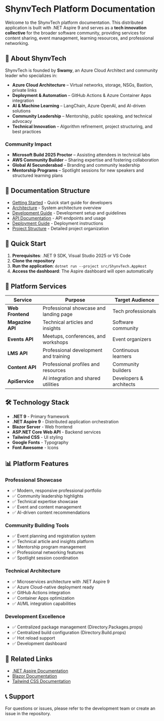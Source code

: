 # ShynvTech Platform Documentation

Welcome to the ShynvTech platform documentation. This distributed application is built with .NET Aspire 9 and serves as a **tech innovation collective** for the broader software community, providing services for content sharing, event management, learning resources, and professional networking.

## 🌟 About ShynvTech

ShynvTech is founded by **Swamy**, an Azure Cloud Architect and community leader who specializes in:

- **Azure Cloud Architecture** – Virtual networks, storage, NSGs, Bastion, private links
- **Deployment & Automation** – GitHub Actions & Azure Container Apps integration  
- **AI & Machine Learning** – LangChain, Azure OpenAI, and AI-driven solutions
- **Community Leadership** – Mentorship, public speaking, and technical advocacy
- **Technical Innovation** – Algorithm refinement, project structuring, and best practices

### Community Impact
- **Microsoft Build 2025 Proctor** – Assisting attendees in technical labs
- **AWS Community Builder** – Sharing expertise and fostering collaboration
- **Global AI Secunderabad** – Branding and community leadership
- **Mentorship Programs** – Spotlight sessions for new speakers and structured learning plans

## 📁 Documentation Structure

- [Getting Started](getting-started.md) - Quick start guide for developers
- [Architecture](architecture.md) - System architecture overview
- [Development Guide](development-guide.md) - Development setup and guidelines
- [API Documentation](api-documentation.md) - API endpoints and usage
- [Deployment Guide](deployment-guide.md) - Deployment instructions
- [Project Structure](project-structure.md) - Detailed project organization

## 🚀 Quick Start

1. **Prerequisites**: .NET 9 SDK, Visual Studio 2025 or VS Code
2. **Clone the repository**
3. **Run the application**: `dotnet run --project src/ShynvTech.AppHost`
4. **Access the dashboard**: The Aspire dashboard will open automatically

## 🎯 Platform Services

| Service          | Purpose                                  | Target Audience        |
| ---------------- | ---------------------------------------- | ---------------------- |
| **Web Frontend** | Professional showcase and landing page  | Tech professionals     |
| **Magazine API** | Technical articles and insights          | Software community     |
| **Events API**   | Meetups, conferences, and workshops     | Event organizers       |
| **LMS API**      | Professional development and training   | Continuous learners    |
| **Content API**  | Professional profiles and resources     | Community builders     |
| **ApiService**   | AI integration and shared utilities     | Developers & architects |

## 🛠️ Technology Stack

- **.NET 9** - Primary framework
- **.NET Aspire 9** - Distributed application orchestration
- **Blazor Server** - Web frontend
- **ASP.NET Core Web API** - Backend services
- **Tailwind CSS** - UI styling
- **Google Fonts** - Typography
- **Font Awesome** - Icons

## 📊 Platform Features

### Professional Showcase
- ✅ Modern, responsive professional portfolio
- ✅ Community leadership highlights
- ✅ Technical expertise showcase
- ✅ Event and content management
- ✅ AI-driven content recommendations

### Community Building Tools
- ✅ Event planning and registration system
- ✅ Technical article and insights platform
- ✅ Mentorship program management
- ✅ Professional networking features
- ✅ Spotlight session coordination

### Technical Architecture
- ✅ Microservices architecture with .NET Aspire 9
- ✅ Azure Cloud-native deployment ready
- ✅ GitHub Actions integration
- ✅ Container Apps optimization
- ✅ AI/ML integration capabilities

### Development Excellence
- ✅ Centralized package management (Directory.Packages.props)
- ✅ Centralized build configuration (Directory.Build.props)
- ✅ Hot reload support
- ✅ Development dashboard

## 🔗 Related Links

- [.NET Aspire Documentation](https://learn.microsoft.com/en-us/dotnet/aspire/)
- [Blazor Documentation](https://learn.microsoft.com/en-us/aspnet/core/blazor/)
- [Tailwind CSS Documentation](https://tailwindcss.com/docs)

## 📞 Support

For questions or issues, please refer to the development team or create an issue in the repository.
